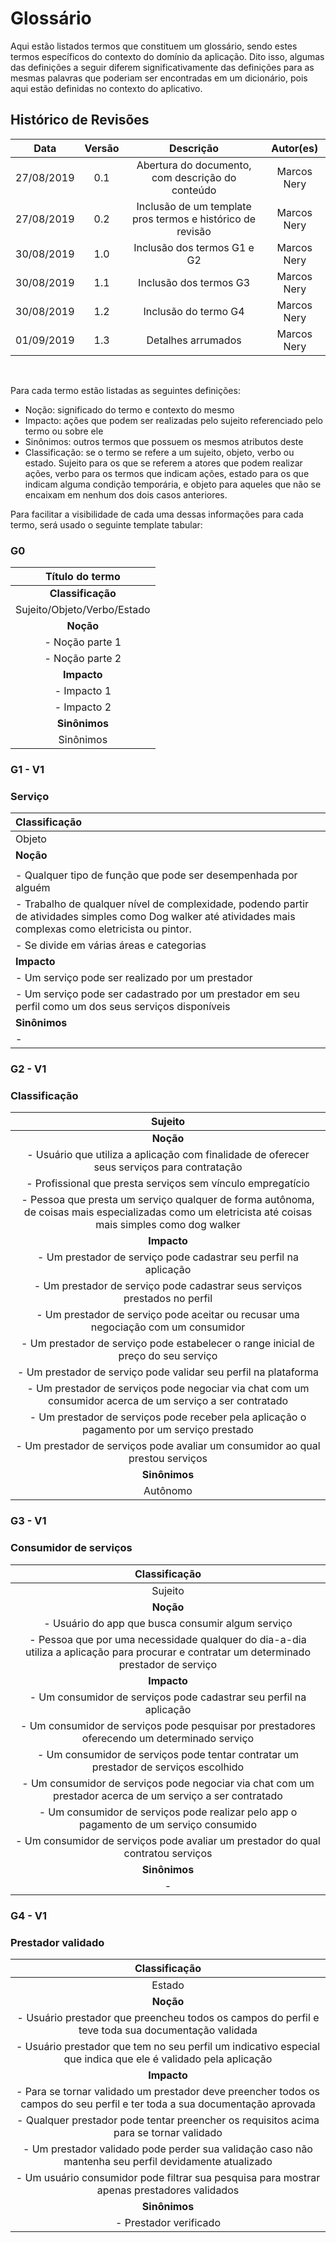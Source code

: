 # Glossário

Aqui estão listados termos que constituem um glossário, sendo estes termos específicos do contexto do domínio da aplicação. Dito isso, algumas das definições a seguir diferem significativamente das definições para as mesmas palavras que poderiam ser encontradas em um dicionário, pois aqui estão definidas no contexto do aplicativo.


## Histórico de Revisões

|    Data    | Versão |                Descrição                 |   Autor(es)   |
| :--------: | :----: | :--------------------------------------: | :-----------: |
| 27/08/2019 |  0.1   |  Abertura do documento, com descrição do conteúdo |  Marcos Nery  |
| 27/08/2019 |  0.2   |  Inclusão de um template pros termos e histórico de revisão       |  Marcos Nery  |
| 30/08/2019 |  1.0   |  Inclusão dos termos G1 e G2     |  Marcos Nery  |
| 30/08/2019 |  1.1   |  Inclusão dos termos G3    |  Marcos Nery  |
| 30/08/2019 |  1.2   |  Inclusão do termo G4    |  Marcos Nery  |
| 01/09/2019 |  1.3   |   Detalhes arrumados    |  Marcos Nery  |

<br>

Para cada termo estão listadas as seguintes definições: 

* Noção: significado do termo e contexto do mesmo
* Impacto: ações que podem ser realizadas pelo sujeito referenciado pelo termo ou sobre ele
* Sinônimos: outros termos que possuem os mesmos atributos deste
* Classificação: se o termo se refere a um sujeito, objeto, verbo ou estado. Sujeito para os que se referem a atores que podem realizar ações, verbo para os termos que indicam ações, estado para os que indicam alguma condição temporária, e objeto para aqueles que não se encaixam em nenhum dos dois casos anteriores.

Para facilitar a visibilidade de cada uma dessas informações para cada termo, será usado o seguinte template tabular:

### G0

|**Título do termo**|
|:--:|
|**Classificação**|
| Sujeito/Objeto/Verbo/Estado |
|**Noção**|
| - Noção parte 1|
| - Noção parte 2|
|**Impacto** |
| - Impacto 1 |
| - Impacto 2|
|**Sinônimos**|
|  Sinônimos |

### G1 - V1
<h3 style="text-align: left;">Serviço</h3>

|**Classificação**|
|:--|
| Objeto |
|**Noção**|
| |
|- Qualquer tipo de função que pode ser desempenhada por alguém|
|- Trabalho de qualquer nível de complexidade, podendo partir de atividades simples como Dog walker até atividades mais complexas como eletricista ou pintor.|
|- Se divide em várias áreas e categorias|
|**Impacto** |
|- Um serviço pode ser realizado por um prestador|
|- Um serviço pode ser cadastrado por um prestador em seu perfil como um dos seus serviços disponíveis |
|**Sinônimos**|
| - |

### G2 - V1

<h3 style="text-align: left;">Classificação</h3>

| Sujeito |
|:--:|
|**Noção**|
|- Usuário que utiliza a aplicação com finalidade de oferecer seus serviços para contratação|
|- Profissional que presta serviços sem vínculo empregatício|
|- Pessoa que presta um serviço qualquer de forma autônoma, de coisas mais especializadas como um eletricista até coisas mais simples como dog walker|
|**Impacto** |
|- Um prestador de serviço pode cadastrar seu perfil na aplicação|
|- Um prestador de serviço pode cadastrar seus serviços prestados no perfil|
|- Um prestador de serviço pode aceitar ou recusar uma negociação com um consumidor|
|- Um prestador de serviço pode estabelecer o range inicial de preço do seu serviço|
|- Um prestador de serviço pode validar seu perfil na plataforma|
|- Um prestador de serviços pode negociar via chat com um consumidor acerca de um serviço a ser contratado|
|- Um prestador de serviços pode receber pela aplicação o pagamento por um serviço prestado|
|- Um prestador de serviços pode avaliar um consumidor ao qual prestou serviços|
|**Sinônimos**|
|Autônomo|

### G3 - V1

<h3 style="text-align: left;">Consumidor de serviços</h3>

|**Classificação**|
|:--:|
| Sujeito |
|**Noção**|
|- Usuário do app que busca consumir algum serviço|
|- Pessoa que por uma necessidade qualquer do dia-a-dia utiliza a aplicação para procurar e contratar um determinado prestador de serviço|
|**Impacto** |
|- Um consumidor de serviços pode cadastrar seu perfil na aplicação|
|- Um consumidor de serviços pode pesquisar por prestadores oferecendo um determinado serviço|
|- Um consumidor de serviços pode tentar contratar um prestador de serviços escolhido|
|- Um consumidor de serviços pode negociar via chat com um prestador acerca de um serviço a ser contratado|
|- Um consumidor de serviços pode realizar pelo app o pagamento de um serviço consumido|
|- Um consumidor de serviços pode avaliar um prestador do qual contratou serviços|
|**Sinônimos**|
|-|


### G4 - V1

<h3 style="text-align: left;">Prestador validado</h3>

|**Classificação**|
|:--:|
| Estado |
|**Noção**|
|- Usuário prestador que preencheu todos os campos do perfil e teve toda sua documentação validada|
|- Usuário prestador que tem no seu perfil um indicativo especial que indica que ele é validado pela aplicação|
|**Impacto** |
|- Para se tornar validado um prestador deve preencher todos os campos do seu perfil e ter toda a sua documentação aprovada|
|- Qualquer prestador pode tentar preencher os requisitos acima para se tornar validado|
|- Um prestador validado pode perder sua validação caso não mantenha seu perfil devidamente atualizado|
|- Um usuário consumidor pode filtrar sua pesquisa para mostrar apenas prestadores validados|
|**Sinônimos**|
|- Prestador verificado|